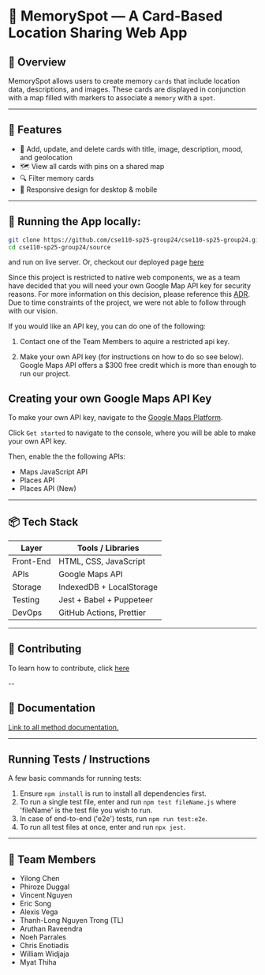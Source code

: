 # 📍 MemorySpot — A Card-Based Location Sharing Web App

## 🧠 Overview

MemorySpot allows users to create memory `cards` that include location data, descriptions, and images. These cards are displayed in conjunction with a map filled with markers to associate a `memory` with a `spot`.

---

## 🚀 Features

- 📸 Add, update, and delete cards with title, image, description, mood, and geolocation
- 🗺 View all cards with pins on a shared map
- 🔍 Filter memory cards
- 📱 Responsive design for desktop & mobile

---

## 🧪 Running the App locally:

```bash
git clone https://github.com/cse110-sp25-group24/cse110-sp25-group24.git
cd cse110-sp25-group24/source
```

and run on live server. Or, checkout our deployed page [here](https://cse110-sp25-group24.github.io/cse110-sp25-group24/)

Since this project is restricted to native web components, we as a team have decided that you will need your own Google Map API key for security reasons. For more information on this decision, please reference this [ADR](./specs/adrs/all-decisions/06062025APIKeyADR.md). Due to time constraints of the project, we were not able to follow through with our vision. 

 If you would like an API key, you can do one of the following: 

1. Contact one of the Team Members to aquire a restricted api key.

2. Make your own API key (for instructions on how to do so see below). Google Maps API offers a $300 free credit which is more than enough to run our project.

## Creating your own Google Maps API Key
To make your own API key, navigate to the [Google Maps Platform](https://developers.google.com/maps). 

Click `Get started` to navigate to the console, where you will be able to make your own API key. 

Then, enable the the following APIs:
* Maps JavaScript API
* Places API
* Places API (New)

---

## 📦 Tech Stack

| Layer     | Tools / Libraries                     |
| --------- | ------------------------------------- |
| Front-End | HTML, CSS, JavaScript                 |
| APIs      | Google Maps API                       |
| Storage   | IndexedDB + LocalStorage              |
| Testing   | Jest + Babel + Puppeteer              |
| DevOps    | GitHub Actions, Prettier              |

---

## 🤝 Contributing
To learn how to contribute, click [here](./CONTRIBUTING.md)

--

## 🧾 Documentation

[Link to all method documentation.](https://cse110-sp25-group24.github.io/cse110-sp25-group24/docs/)

---

## Running Tests / Instructions

A few basic commands for running tests:

1. Ensure `npm install` is run to install all dependencies first.
2. To run a single test file, enter and run `npm test fileName.js` where 'fileName' is the test file you wish to run.
3. In case of end-to-end ('e2e') tests, run `npm run test:e2e`.
4. To run all test files at once, enter and run `npx jest`.

---

## 👥 Team Members

- Yilong Chen
- Phiroze Duggal
- Vincent Nguyen
- Eric Song
- Alexis Vega
- Thanh-Long Nguyen Trong (TL)
- Aruthan Raveendra
- Noeh Parrales
- Chris Enotiadis
- William Widjaja
- Myat Thiha
